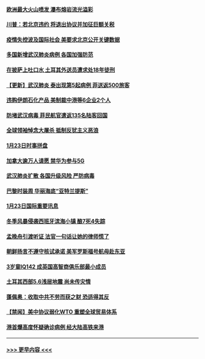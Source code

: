 #### [欧洲最大火山喷发 瀑布熔岩流光溢彩](../pages/prog202/a102760310.md?t=01250744) 
#### [川普：若北京违约 将退出协议并加征巨额关税](../pages/prog202/a102760250.md?t=01250744) 
#### [疫情失控波及国际社会 美要求北京公开关键数据](../pages/prog202/a102760245.md?t=01250744) 
#### [多国新增武汉肺炎病例 各国加强防范](../pages/prog202/a102760214.md?t=01250744) 
#### [在披萨上吐口水 土耳其外送员遭求处18年徒刑](../pages/prog202/a102759979.md?t=01250744) 
#### [【更新】武汉肺炎 泰出现第5起病例 菲送返500旅客](../pages/prog202/a102758911.md?t=01250744) 
#### [违购伊朗石化产品 美制裁中港等6企业2个人](../pages/prog202/a102759952.md?t=01250744) 
#### [防堵武汉病毒 菲民航官遣返135名陆客回国](../pages/prog202/a102759946.md?t=01250744) 
#### [全球领袖悼念大屠杀 抵制反犹主义恶浪](../pages/prog202/a102759678.md?t=01250744) 
#### [1月23日时事拼盘](../pages/prog202/a102759599.md?t=01250744) 
#### [加拿大逾万人请愿 禁华为参与5G](../pages/prog202/a102759553.md?t=01250744) 
#### [武汉肺炎扩散 各国升级风险 严防病毒](../pages/prog202/a102759400.md?t=01250744) 
#### [巴黎时装周 华丽海底“亚特兰提斯”](../pages/prog202/a102759217.md?t=01250744) 
#### [1月23日国际重要讯息](../pages/prog202/a102759199.md?t=01250744) 
#### [冬季风暴侵袭西班牙滨海小镇 酿7死4失踪](../pages/prog202/a102759119.md?t=01250744) 
#### [孟晚舟引渡听证 法官一句话让她的律师慌了](../pages/prog202/a102759060.md?t=01250744) 
#### [朝鲜扬言不遵守核试承诺 美军罗斯福号航母赴东亚](../pages/prog202/a102759001.md?t=01250744) 
#### [3岁童IQ142 成英国高智商俱乐部最小成员](../pages/prog202/a102758990.md?t=01250744) 
#### [土耳其西部5.6浅层地震 尚未传灾情](../pages/prog202/a102758903.md?t=01250744) 
#### [蓬佩奥：收取中共不劳而获之财 恐适得其反](../pages/prog202/a102758889.md?t=01250744) 
#### [【禁闻】美中协议弱化WTO 重塑全球贸易体系](../pages/prog202/a102758790.md?t=01250744) 
#### [港首爆高度怀疑确诊病例 经大陆高铁来港](../pages/prog202/a102758613.md?t=01250744) 

----
#### [ >>> 更早内容 <<< ](../indexes/prog202-earlier.md)

